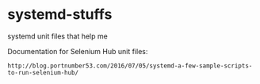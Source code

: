 # systemd-stuffs
systemd unit files that help me



Documentation for Selenium Hub unit files:

	http://blog.portnumber53.com/2016/07/05/systemd-a-few-sample-scripts-to-run-selenium-hub/

